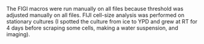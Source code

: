 
The FIGI macros were run manually on all files because threshold was adjusted manually on all files. FIJI cell-size analysis was performed on stationary cultures (I spotted the culture from ice to YPD and grew at RT for 4 days before scraping some cells, making a water suspension, and imaging). 
